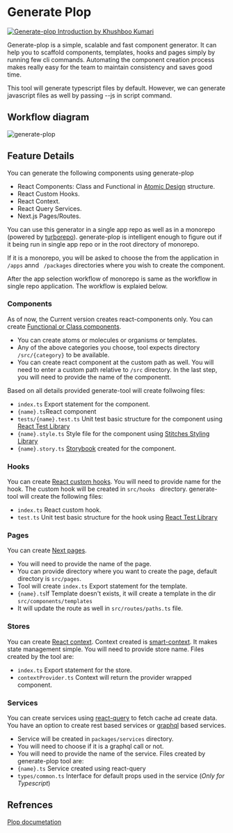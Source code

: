 
# Generate Plop

[![Generate-plop Introduction by Khushboo Kumari](https://s7.gifyu.com/images/Banner0395df38ffe0484140.jpg)](https://web.microsoftstream.com/video/4508e6c4-7434-4247-a3a4-3a65e47f9352 "Generate-plop Introduction by Khushboo Kumari")

Generate-plop is a simple, scalable and fast component generator. It can help 
you to scaffold components, templates, hooks and pages simply by running few 
cli commands. Automating the component creation process makes really easy for 
the team to maintain consistency and saves good time. 

This tool will generate typescript files by default. However, we can generate
javascript files as well by passing --js in script command.

## Workflow diagram

![generate-plop](https://s10.gifyu.com/images/workflow928767aefb9d6b3d.png)


## Feature Details
You can generate the following components using generate-plop

- React Components: Class and Functional in [Atomic Design](https://atomicdesign.bradfrost.com/) structure. 
- React Custom Hooks.
- React Context.
- React Query Services.
- Next.js Pages/Routes.

You can use this generator in a single app repo as well as in a monorepo
(powered by [turborepo](https://turborepo.org/)).
generate-plop is intelligent enough to figure out if it being run in single app repo
or in the root directory of monorepo.

If it is a monorepo, you will be asked to choose the from the application in ```` /apps````
annd ```` /packages```` directories where you wish to create the component.

After the app selection workflow of monorepo is same as the workflow in single repo application. 
The workflow is explaied below.

### Components
As of now, the Current version creates react-components only. You can create [Functional
or Class components](https://reactjs.org/docs/components-and-props.html).
- You can create atoms or molecules or organisms or templates.
- Any of the above categories you choose, tool expects directory ````/src/{category}```` 
    to be available.
- You can create react component at the custom path as well. You will need to enter
    a custom path relative to ````/src```` directory.
In the last step, you will need to provide the name of the componentt.

Based on all details provided generate-tool will create follwoing files:
 - ````index.ts```` Export statement for the component.
 - ````{name}.ts````React component
 - ````tests/{name}.test.ts```` Unit test basic structure for the component using [React Test Library](https://testing-library.com/docs/react-testing-library/intro/)
 - ````{name}.style.ts```` Style file for the component using [Stitches Styling Library](https://stitches.dev/)
 - ````{name}.story.ts```` [Storybook](https://storybook.js.org/) created for the component.
 
### Hooks
You can create [React custom hooks](https://reactjs.org/docs/hooks-custom.html). You 
will need to provide name for the hook.
The custom hook will be created in ````src/hooks ```` directory. generate-tool 
will create the following files:
- ````index.ts```` React custom hook.
- ````test.ts```` Unit test basic structure for the hook using [React Test Library](https://testing-library.com/docs/react-testing-library/intro/)

### Pages
You can create [Next pages](https://nextjs.org/docs/basic-features/pages).
 - You will need to provide the name of the page.
 - You can provide directory where you want to create the page, default directory 
    is ````src/pages````.
 - Tool will create ````index.ts```` Export statement for the template.
 - ````{name}.ts````If Template doesn't exists, it will create a template in the dir ````src/components/templates````
 - It will update the route as well in ````src/routes/paths.ts```` file.

### Stores
You can create [React context](https://reactjs.org/docs/context.html). Context created
is [smart-context](https://www.npmjs.com/package/smart-context). It makes state management
simple. You will need to provide store name. Files created by the tool are:
 - ````index.ts```` Export statement for the store.
 - ````contextProvider.ts```` Context will return the provider wrapped component.

### Services
You can create services using [react-query](https://react-query.tanstack.com/) to fetch
cache ad create data. You have an option to create rest based services or [graphql](https://graphql.org/) based
services.
- Service will be created in ````packages/services```` directory.
- You will need to choose if it is a graphql call or not.
- You will need to provide the name of the service.
Files created by generate-plop tool are:
- ````{name}.ts```` Service created using react-query
- ````types/common.ts```` Interface for default props used in the service (*Only for Typescript*)

## Refrences 
[Plop documetation](https://plopjs.com/documentation/)
